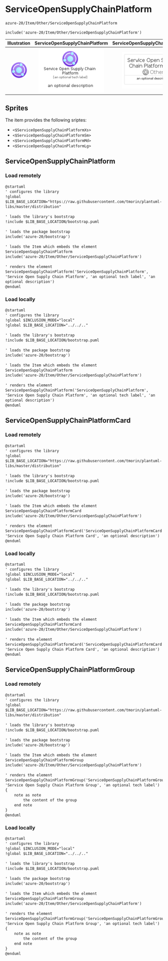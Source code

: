 # ServiceOpenSupplyChainPlatform


```text
azure-20/Item/Other/ServiceOpenSupplyChainPlatform
```

```text
include('azure-20/Item/Other/ServiceOpenSupplyChainPlatform')
```



| Illustration | ServiceOpenSupplyChainPlatform | ServiceOpenSupplyChainPlatformCard | ServiceOpenSupplyChainPlatformGroup |
| :---: | :---: | :---: | :---: |
| ![illustration for Illustration](../../../azure-20/Item/Other/ServiceOpenSupplyChainPlatform.png) | ![illustration for ServiceOpenSupplyChainPlatform](../../../azure-20/Item/Other/ServiceOpenSupplyChainPlatform.Local.png) | ![illustration for ServiceOpenSupplyChainPlatformCard](../../../azure-20/Item/Other/ServiceOpenSupplyChainPlatformCard.Local.png) | ![illustration for ServiceOpenSupplyChainPlatformGroup](../../../azure-20/Item/Other/ServiceOpenSupplyChainPlatformGroup.Local.png) |



## Sprites
The item provides the following sriptes:

- `<$ServiceOpenSupplyChainPlatformXs>`
- `<$ServiceOpenSupplyChainPlatformSm>`
- `<$ServiceOpenSupplyChainPlatformMd>`
- `<$ServiceOpenSupplyChainPlatformLg>`





## ServiceOpenSupplyChainPlatform

### Load remotely
```plantuml
@startuml
' configures the library
!global $LIB_BASE_LOCATION="https://raw.githubusercontent.com/tmorin/plantuml-libs/master/distribution"

' loads the library's bootstrap
!include $LIB_BASE_LOCATION/bootstrap.puml

' loads the package bootstrap
include('azure-20/bootstrap')

' loads the Item which embeds the element ServiceOpenSupplyChainPlatform
include('azure-20/Item/Other/ServiceOpenSupplyChainPlatform')

' renders the element
ServiceOpenSupplyChainPlatform('ServiceOpenSupplyChainPlatform', 'Service Open Supply Chain Platform', 'an optional tech label', 'an optional description')
@enduml
```

### Load locally
```plantuml
@startuml
' configures the library
!global $INCLUSION_MODE="local"
!global $LIB_BASE_LOCATION="../../.."

' loads the library's bootstrap
!include $LIB_BASE_LOCATION/bootstrap.puml

' loads the package bootstrap
include('azure-20/bootstrap')

' loads the Item which embeds the element ServiceOpenSupplyChainPlatform
include('azure-20/Item/Other/ServiceOpenSupplyChainPlatform')

' renders the element
ServiceOpenSupplyChainPlatform('ServiceOpenSupplyChainPlatform', 'Service Open Supply Chain Platform', 'an optional tech label', 'an optional description')
@enduml
```

## ServiceOpenSupplyChainPlatformCard

### Load remotely
```plantuml
@startuml
' configures the library
!global $LIB_BASE_LOCATION="https://raw.githubusercontent.com/tmorin/plantuml-libs/master/distribution"

' loads the library's bootstrap
!include $LIB_BASE_LOCATION/bootstrap.puml

' loads the package bootstrap
include('azure-20/bootstrap')

' loads the Item which embeds the element ServiceOpenSupplyChainPlatformCard
include('azure-20/Item/Other/ServiceOpenSupplyChainPlatform')

' renders the element
ServiceOpenSupplyChainPlatformCard('ServiceOpenSupplyChainPlatformCard', 'Service Open Supply Chain Platform Card', 'an optional description')
@enduml
```

### Load locally
```plantuml
@startuml
' configures the library
!global $INCLUSION_MODE="local"
!global $LIB_BASE_LOCATION="../../.."

' loads the library's bootstrap
!include $LIB_BASE_LOCATION/bootstrap.puml

' loads the package bootstrap
include('azure-20/bootstrap')

' loads the Item which embeds the element ServiceOpenSupplyChainPlatformCard
include('azure-20/Item/Other/ServiceOpenSupplyChainPlatform')

' renders the element
ServiceOpenSupplyChainPlatformCard('ServiceOpenSupplyChainPlatformCard', 'Service Open Supply Chain Platform Card', 'an optional description')
@enduml
```

## ServiceOpenSupplyChainPlatformGroup

### Load remotely
```plantuml
@startuml
' configures the library
!global $LIB_BASE_LOCATION="https://raw.githubusercontent.com/tmorin/plantuml-libs/master/distribution"

' loads the library's bootstrap
!include $LIB_BASE_LOCATION/bootstrap.puml

' loads the package bootstrap
include('azure-20/bootstrap')

' loads the Item which embeds the element ServiceOpenSupplyChainPlatformGroup
include('azure-20/Item/Other/ServiceOpenSupplyChainPlatform')

' renders the element
ServiceOpenSupplyChainPlatformGroup('ServiceOpenSupplyChainPlatformGroup', 'Service Open Supply Chain Platform Group', 'an optional tech label') {
    note as note
        the content of the group
    end note
}
@enduml
```

### Load locally
```plantuml
@startuml
' configures the library
!global $INCLUSION_MODE="local"
!global $LIB_BASE_LOCATION="../../.."

' loads the library's bootstrap
!include $LIB_BASE_LOCATION/bootstrap.puml

' loads the package bootstrap
include('azure-20/bootstrap')

' loads the Item which embeds the element ServiceOpenSupplyChainPlatformGroup
include('azure-20/Item/Other/ServiceOpenSupplyChainPlatform')

' renders the element
ServiceOpenSupplyChainPlatformGroup('ServiceOpenSupplyChainPlatformGroup', 'Service Open Supply Chain Platform Group', 'an optional tech label') {
    note as note
        the content of the group
    end note
}
@enduml
```

